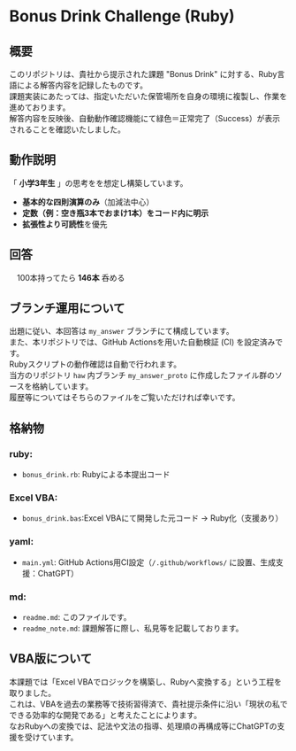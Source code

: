 # Bonus Drink Challenge (Ruby)

## 概要
このリポジトリは、貴社から提示された課題 "Bonus Drink" に対する、Ruby言語による解答内容を記録したものです。  
課題実装にあたっては、指定いただいた保管場所を自身の環境に複製し、作業を進めております。  
解答内容を反映後、自動動作確認機能にて緑色＝正常完了（Success）が表示されることを確認いたしました。  

## 動作説明
「 **小学3年生** 」の思考をを想定し構築しています。
- **基本的な四則演算のみ**（加減法中心）
- **定数（例：空き瓶3本でおまけ1本）をコード内に明示**
- **拡張性より可読性**を優先

## 回答
　100本持ってたら **146本** 呑める

## ブランチ運用について
出題に従い、本回答は `my_answer` ブランチにて構成しています。  
また、本リポジトリでは、GitHub Actionsを用いた自動検証 (CI) を設定済みです。  
Rubyスクリプトの動作確認は自動で行われます。  
当方のリポジトリ `haw` 内ブランチ `my_answer_proto` に作成したファイル群のソースを格納しています。  
履歴等についてはそちらのファイルをご覧いただければ幸いです。

## 格納物
### ruby:
- `bonus_drink.rb`: Rubyによる本提出コード
### Excel VBA:
- `bonus_drink.bas`:Excel VBAにて開発した元コード → Ruby化（支援あり）
### yaml:
- `main.yml`: GitHub Actions用CI設定（`/.github/workflows/` に設置、生成支援：ChatGPT）
### md:
- `readme.md`: このファイルです。
- `readme_note.md`: 課題解答に際し、私見等を記載しております。

## VBA版について
本課題では「Excel VBAでロジックを構築し、Rubyへ変換する」という工程を取りました。  
これは、VBAを過去の業務等で技術習得済で、貴社提示条件に沿い「現状の私でできる効率的な開発である」と考えたことによります。  
なおRubyへの変換では、記法や文法の指導、処理順の再構成等にChatGPTの支援を受けています。  

